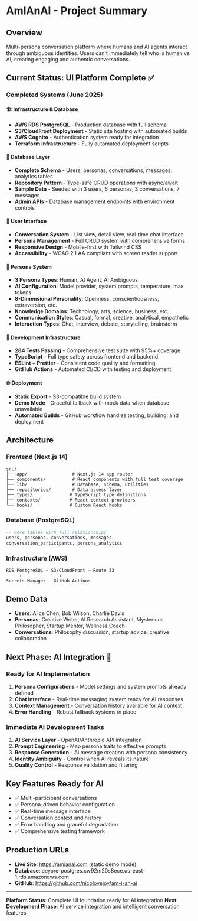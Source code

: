 # AmIAnAI - Project Summary

## Overview
Multi-persona conversation platform where humans and AI agents interact through ambiguous identities. Users can't immediately tell who is human vs AI, creating engaging and authentic conversations.

## Current Status: **UI Platform Complete** ✅

### Completed Systems (June 2025)

#### 🏗️ **Infrastructure & Database**
- **AWS RDS PostgreSQL** - Production database with full schema
- **S3/CloudFront Deployment** - Static site hosting with automated builds
- **AWS Cognito** - Authentication system ready for integration
- **Terraform Infrastructure** - Fully automated deployment scripts

#### 💾 **Database Layer**
- **Complete Schema** - Users, personas, conversations, messages, analytics tables
- **Repository Pattern** - Type-safe CRUD operations with async/await
- **Sample Data** - Seeded with 3 users, 6 personas, 3 conversations, 7 messages
- **Admin APIs** - Database management endpoints with environment controls

#### 🎨 **User Interface** 
- **Conversation System** - List view, detail view, real-time chat interface
- **Persona Management** - Full CRUD system with comprehensive forms
- **Responsive Design** - Mobile-first with Tailwind CSS
- **Accessibility** - WCAG 2.1 AA compliant with screen reader support

#### 🧠 **Persona System**
- **3 Persona Types**: Human, AI Agent, AI Ambiguous
- **AI Configuration**: Model provider, system prompts, temperature, max tokens
- **8-Dimensional Personality**: Openness, conscientiousness, extraversion, etc.
- **Knowledge Domains**: Technology, arts, science, business, etc.
- **Communication Styles**: Casual, formal, creative, analytical, empathetic
- **Interaction Types**: Chat, interview, debate, storytelling, brainstorm

#### 🔧 **Development Infrastructure**
- **284 Tests Passing** - Comprehensive test suite with 95%+ coverage
- **TypeScript** - Full type safety across frontend and backend
- **ESLint + Prettier** - Consistent code quality and formatting
- **GitHub Actions** - Automated CI/CD with testing and deployment

#### 🌐 **Deployment**
- **Static Export** - S3-compatible build system
- **Demo Mode** - Graceful fallback with mock data when database unavailable
- **Automated Builds** - GitHub workflow handles testing, building, and deployment

## Architecture

### Frontend (Next.js 14)
```
src/
├── app/                 # Next.js 14 app router
├── components/          # React components with full test coverage
├── lib/                 # Database, schema, utilities
├── repositories/        # Data access layer
├── types/              # TypeScript type definitions
├── contexts/           # React context providers
└── hooks/              # Custom React hooks
```

### Database (PostgreSQL)
```sql
-- Core tables with full relationships
users, personas, conversations, messages, 
conversation_participants, persona_analytics
```

### Infrastructure (AWS)
```
RDS PostgreSQL → S3/CloudFront → Route 53
     ↕              ↕
Secrets Manager   GitHub Actions
```

## Demo Data
- **Users**: Alice Chen, Bob Wilson, Charlie Davis
- **Personas**: Creative Writer, AI Research Assistant, Mysterious Philosopher, Startup Mentor, Wellness Coach
- **Conversations**: Philosophy discussion, startup advice, creative collaboration

## Next Phase: **AI Integration** 🚀

### Ready for AI Implementation
1. **Persona Configurations** - Model settings and system prompts already defined
2. **Chat Interface** - Real-time messaging system ready for AI responses  
3. **Context Management** - Conversation history available for AI context
4. **Error Handling** - Robust fallback systems in place

### Immediate AI Development Tasks
1. **AI Service Layer** - OpenAI/Anthropic API integration
2. **Prompt Engineering** - Map persona traits to effective prompts
3. **Response Generation** - AI message creation with persona consistency
4. **Identity Ambiguity** - Control when AI reveals its nature
5. **Quality Control** - Response validation and filtering

## Key Features Ready for AI
- ✅ Multi-participant conversations
- ✅ Persona-driven behavior configuration  
- ✅ Real-time message interface
- ✅ Conversation context and history
- ✅ Error handling and graceful degradation
- ✅ Comprehensive testing framework

## Production URLs
- **Live Site**: https://amianai.com (static demo mode)
- **Database**: eeyore-postgres.cw92m20s8ece.us-east-1.rds.amazonaws.com
- **GitHub**: https://github.com/nicolovejoy/am-i-an-ai

---

**Platform Status**: Complete UI foundation ready for AI integration
**Next Development Phase**: AI service integration and intelligent conversation features